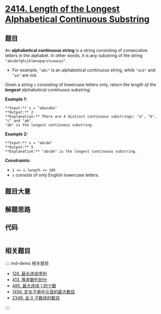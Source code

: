 # [2414. Length of the Longest Alphabetical Continuous Substring](https://leetcode.com/problems/length-of-the-longest-alphabetical-continuous-substring)

## 题目

An **alphabetical continuous string** is a string consisting of consecutive
letters in the alphabet. In other words, it is any substring of the string
`"abcdefghijklmnopqrstuvwxyz"`.

  * For example, `"abc"` is an alphabetical continuous string, while `"acb"` and `"za"` are not.

Given a string `s` consisting of lowercase letters only, return the _length of
the **longest** alphabetical continuous substring._



**Example 1:**

    
    
    **Input:** s = "abacaba"
    **Output:** 2
    **Explanation:** There are 4 distinct continuous substrings: "a", "b", "c" and "ab".
    "ab" is the longest continuous substring.
    

**Example 2:**

    
    
    **Input:** s = "abcde"
    **Output:** 5
    **Explanation:** "abcde" is the longest continuous substring.
    



**Constraints:**

  * `1 <= s.length <= 105`
  * `s` consists of only English lowercase letters.


## 题目大意

## 解题思路

## 代码

```javascript

```

## 相关题目

:::: md-demo 相关题目
- [128. 最长连续序列](./0128.md)
- [413. 等差数列划分](https://leetcode.com/problems/arithmetic-slices)
- [485. 最大连续 1 的个数](./0485.md)
- [1456. 定长子串中元音的最大数目](https://leetcode.com/problems/maximum-number-of-vowels-in-a-substring-of-given-length)
- [2348. 全 0 子数组的数目](https://leetcode.com/problems/number-of-zero-filled-subarrays)

::::
